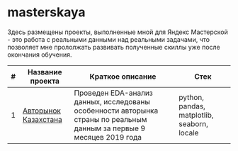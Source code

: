 # masterskaya
Здесь размещены проекты, выполненные мной для Яндекс Мастерской - это работа с реальными данными над реальными задачами, что позволяет мне прололжать развивать полученные скиллы уже после окончания обучения.

| # | Название проекта | Краткое описание        | Стек |
|---|------------------|-------------------------|------|
| 1 | [Авторынок Казахстана]()  | Проведен EDA-анализ данных, исследованы особенности авторынка страны по реальным данным за первые 9 месяцев 2019 года | python, pandas, matplotlib, seaborn, locale|
